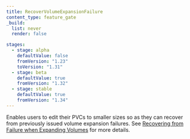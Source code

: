 ```yaml
---
title: RecoverVolumeExpansionFailure
content_type: feature_gate
_build:
  list: never
  render: false

stages:
  - stage: alpha 
    defaultValue: false
    fromVersion: "1.23"
    toVersion: "1.31"
  - stage: beta
    defaultValue: true
    fromVersion: "1.32"
  - stage: stable
    defaultValue: true
    fromVersion: "1.34" 
---
```

Enables users to edit their PVCs to smaller
sizes so as they can recover from previously issued volume expansion failures.
See [Recovering from Failure when Expanding Volumes](/docs/concepts/storage/persistent-volumes/#recovering-from-failure-when-expanding-volumes)
for more details.
